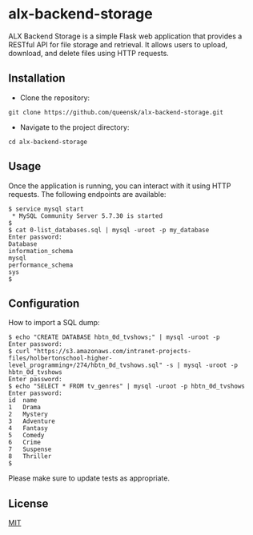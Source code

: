 # alx-backend-storage
ALX Backend Storage is a simple Flask web application that provides a RESTful API for file storage and retrieval. It allows users to upload, download, and delete files using HTTP requests.

## Installation
- Clone the repository:
```
git clone https://github.com/queensk/alx-backend-storage.git
```
- Navigate to the project directory:
```
cd alx-backend-storage
```
## Usage
Once the application is running, you can interact with it using HTTP requests. The following endpoints are available:

```
$ service mysql start
 * MySQL Community Server 5.7.30 is started
$
$ cat 0-list_databases.sql | mysql -uroot -p my_database
Enter password: 
Database
information_schema
mysql
performance_schema
sys
$
```

## Configuration
How to import a SQL dump:

```
$ echo "CREATE DATABASE hbtn_0d_tvshows;" | mysql -uroot -p
Enter password: 
$ curl "https://s3.amazonaws.com/intranet-projects-files/holbertonschool-higher-level_programming+/274/hbtn_0d_tvshows.sql" -s | mysql -uroot -p hbtn_0d_tvshows
Enter password: 
$ echo "SELECT * FROM tv_genres" | mysql -uroot -p hbtn_0d_tvshows
Enter password: 
id  name
1   Drama
2   Mystery
3   Adventure
4   Fantasy
5   Comedy
6   Crime
7   Suspense
8   Thriller
$
```

Please make sure to update tests as appropriate.

## License
[MIT](./LICENSE)